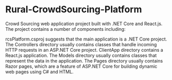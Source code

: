 # Rural-CrowdSourcing-Platform
 Crowd Sourcing
web application project built with .NET Core and React.js. The project contains a number of components including:

rcsPlatform.csproj suggests that the main application is a .NET Core project.
The Controllers directory usually contains classes that handle incoming HTTP requests in an ASP.NET Core project.
ClientApp directory contains a React.js application.
The Models directory usually contains classes that represent the data in the application.
The Pages directory usually contains Razor pages, which are a feature of ASP.NET Core for building dynamic web pages using C# and HTML.
